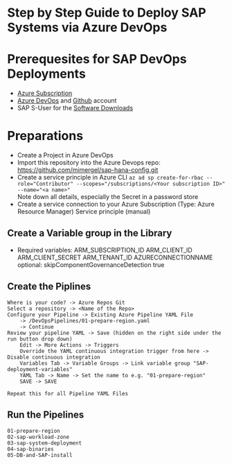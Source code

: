 # Step by Step Guide to Deploy SAP Systems via Azure DevOps

# Prerequesites for SAP DevOps Deployments
* [Azure Subscription](https://portal.azure.com/) 
* [Azure DevOps](http://dev.azure.com/) and [Github](http://github.com/) account
* SAP S-User for the [Software Downloads](https://launchpad.support.sap.com/)

# Preparations
* Create a Project in Azure DevOps
* Import this repository into the Azure Devops repo: https://github.com/mimergel/sap-hana-config.git
* Create a service principle in Azure CLI
`az ad sp create-for-rbac --role="Contributor" --scopes="/subscriptions/<Your subscription ID>" --name="<a name>"` <br />
Note down all details, especially the Secret in a password store
* Create a service connection to your Azure Subscription (Type: Azure Resource Manager)
    Service principle (manual)

## Create a Variable group in the Library 
* Required variables:
    ARM_SUBSCRIPTION_ID
    ARM_CLIENT_ID
    ARM_CLIENT_SECRET
    ARM_TENANT_ID
    AZURECONNECTIONNAME
    optional:   skipComponentGovernanceDetection    true

## Create the Piplines
    Where is your code? -> Azure Repos Git
    Select a repository -> <Name of the Repo>
    Configure your Pipeline -> Existing Azure Pipeline YAML File 
        -> /DevOpsPipelines/01-prepare-region.yaml
        -> Continue
    Review your pipeline YAML -> Save (hidden on the right side under the run button drop down)
        Edit -> More Actions -> Triggers
        Override the YAML continuous integration trigger from here -> Disable continuous integration
        Variables Tab -> Variable Groups -> Link variable group "SAP-deployment-variables"
        YAML Tab -> Name -> Set the name to e.g. "01-prepare-region"
        SAVE -> SAVE

    Repeat this for all Pipeline YAML Files

## Run the Pipelines
    01-prepare-region
    02-sap-workload-zone
    03-sap-system-deployment
    04-sap-binaries
    05-DB-and-SAP-install

